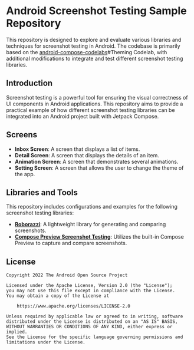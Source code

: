 # Android Screenshot Testing Sample Repository

This repository is designed to explore and evaluate various libraries and techniques for screenshot testing in Android. 
The codebase is primarily based on the [android-compose-codelabs](https://github.com/android/codelab-android-compose)#Theming Codelab, 
with additional modifications to integrate and test different screenshot testing libraries.

## Introduction

Screenshot testing is a powerful tool for ensuring the visual correctness of UI components in Android applications. 
This repository aims to provide a practical example of how different screenshot testing libraries can be integrated into an Android project built with Jetpack Compose.

## Screens
- **Inbox Screen**: A screen that displays a list of items.
- **Detail Screen**: A screen that displays the details of an item.
- **Animation Screen**: A screen that demonstrates several animations.
- **Setting Screen**: A screen that allows the user to change the theme of the app.

## Libraries and Tools

This repository includes configurations and examples for the following screenshot testing libraries:

- **[Roborazzi](https://github.com/takahirom/roborazzi)**: A lightweight library for generating and comparing screenshots.
- **[Compose Preview Screenshot Testing](https://developer.android.com/studio/preview/compose-screenshot-testing)**: Utilizes the built-in Compose Preview to capture and compare screenshots.

## License

```
Copyright 2022 The Android Open Source Project

Licensed under the Apache License, Version 2.0 (the "License");
you may not use this file except in compliance with the License.
You may obtain a copy of the License at

    https://www.apache.org/licenses/LICENSE-2.0

Unless required by applicable law or agreed to in writing, software
distributed under the License is distributed on an "AS IS" BASIS,
WITHOUT WARRANTIES OR CONDITIONS OF ANY KIND, either express or implied.
See the License for the specific language governing permissions and
limitations under the License.
```
